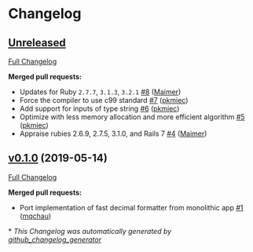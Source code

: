 # Changelog

## [Unreleased](https://github.com/appfolio/ae_fast_decimal_formatter/tree/HEAD)

[Full Changelog](https://github.com/appfolio/ae_fast_decimal_formatter/compare/v0.1.0...HEAD)

**Merged pull requests:**

- Updates for Ruby `2.7.7`, `3.1.3`, `3.2.1` [\#8](https://github.com/appfolio/ae_fast_decimal_formatter/pull/8) ([Maimer](https://github.com/Maimer))
- Force the compiler to use c99 standard [\#7](https://github.com/appfolio/ae_fast_decimal_formatter/pull/7) ([pkmiec](https://github.com/pkmiec))
- Add support for inputs of type string [\#6](https://github.com/appfolio/ae_fast_decimal_formatter/pull/6) ([pkmiec](https://github.com/pkmiec))
- Optimize with less memory allocation and more efficient algorithm [\#5](https://github.com/appfolio/ae_fast_decimal_formatter/pull/5) ([pkmiec](https://github.com/pkmiec))
- Appraise rubies 2.6.9, 2.7.5, 3.1.0, and Rails 7 [\#4](https://github.com/appfolio/ae_fast_decimal_formatter/pull/4) ([Maimer](https://github.com/Maimer))

## [v0.1.0](https://github.com/appfolio/ae_fast_decimal_formatter/tree/v0.1.0) (2019-05-14)

[Full Changelog](https://github.com/appfolio/ae_fast_decimal_formatter/compare/d2d24081475820155012f3f8678e247ef1e77a00...v0.1.0)

**Merged pull requests:**

- Port implementation of fast decimal formatter from monolithic app [\#1](https://github.com/appfolio/ae_fast_decimal_formatter/pull/1) ([mqchau](https://github.com/mqchau))



\* *This Changelog was automatically generated by [github_changelog_generator](https://github.com/github-changelog-generator/github-changelog-generator)*
